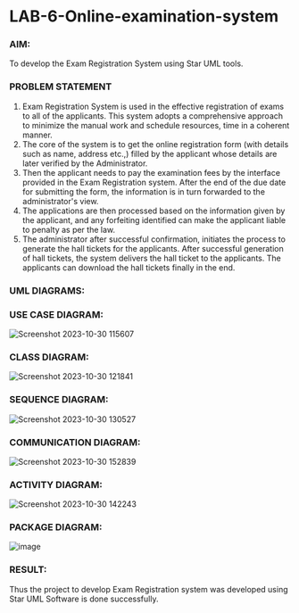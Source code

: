 # LAB-6-Online-examination-system
### AIM:
To develop the Exam Registration System using Star UML tools.
### PROBLEM STATEMENT
1. Exam Registration System is used in the effective registration of exams to all of the
applicants. This system adopts a comprehensive approach to minimize the manual work and
schedule resources, time in a coherent manner.
2. The core of the system is to get the online registration form (with details such as name,
address etc.,) filled by the applicant whose details are later verified by the Administrator.
3. Then the applicant needs to pay the examination fees by the interface provided in the
Exam Registration system. After the end of the due date for submitting the form, the
information is in turn forwarded to the administrator's view.
4. The applications are then processed based on the information given by the applicant,
and any forfeiting identified can make the applicant liable to penalty as per the law.
5. The administrator after successful confirmation, initiates the process to generate the
hall tickets for the applicants. After successful generation of hall tickets, the system delivers
the hall ticket to the applicants. The applicants can download the hall tickets finally in the end.
### UML DIAGRAMS:
### USE CASE DIAGRAM:
![Screenshot 2023-10-30 115607](https://github.com/balar2004/LAB-6-Online-examination-system/assets/118791778/2e891736-4c66-4ab8-80a4-55521bc2e7f5)
### CLASS DIAGRAM:
![Screenshot 2023-10-30 121841](https://github.com/balar2004/LAB-6-Online-examination-system/assets/118791778/0e275dec-ea33-41f8-b408-d6434c7bea9e)
### SEQUENCE DIAGRAM:
![Screenshot 2023-10-30 130527](https://github.com/balar2004/LAB-6-Online-examination-system/assets/118791778/85f72a1f-236b-4820-8a8f-42eba8dd4a82)
### COMMUNICATION DIAGRAM:
![Screenshot 2023-10-30 152839](https://github.com/balar2004/LAB-6-Online-examination-system/assets/118791778/bcac1a88-5374-4dca-95f1-6dc8f4bb6e0d)
### ACTIVITY DIAGRAM:
![Screenshot 2023-10-30 142243](https://github.com/balar2004/LAB-6-Online-examination-system/assets/118791778/0c605134-9fcd-451d-a59e-caa764366e5e)
### PACKAGE DIAGRAM:
![image](https://github.com/poojaanbu0/LAB-6-Online-examination-system/assets/119390329/06e5b4d3-9fee-4521-be32-145b32dc70da)


### RESULT:
Thus the project to develop Exam Registration system was developed using Star UML
Software is done successfully.
